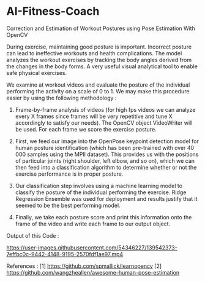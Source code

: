# AI-Fitness-Coach
Correction and Estimation of Workout Postures using Pose Estimation With OpenCV

During exercise, maintaining good posture is important. Incorrect posture can lead to ineffective workouts and health complications. The model analyzes the workout exercises by tracking the body angles derived from the changes in the body forms. A very useful visual analytical tool to enable safe physical exercises.

We examine at workout videos and evaluate the posture of the individual performing the activity on a scale of 0 to 1. We may make this procedure easier by using the following methodology :

1. Frame-by-frame analysis of videos (for high fps videos we can analyze every X frames since frames will be very repetitive and tune X accordingly to satisfy our needs). The OpenCV object VideoWriter will be used. For each frame we score the exercise posture.

2. First, we feed our image into the OpenPose keypoint detection model for human posture identification (which has been pre-trained with over 40 000 samples using the MPII dataset). This provides us with the positions of particular joints (right shoulder, left elbow, and so on), which we can then feed into a classification algorithm to determine whether or not the exercise performance is in proper posture.

3. Our classification step involves using a machine learning model to classify the posture of the individual performing the exercise. Ridge Regression Ensemble was used for deployment and results justify that it seemed to be the best performing model. 

4. Finally, we take each posture score and print this information onto the frame of the video and write each frame to our output object.

Output of this Code :

https://user-images.githubusercontent.com/54346227/139542373-7effbc0c-9442-4148-9195-2570fdf1ae97.mp4





References :
[1] https://github.com/spmallick/learnopencv
[2] https://github.com/wangzheallen/awesome-human-pose-estimation
